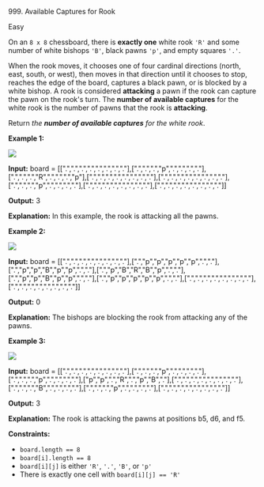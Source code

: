 999\. Available Captures for Rook

Easy

On an `8 x 8` chessboard, there is **exactly one** white rook `'R'` and some number of white bishops `'B'`, black pawns `'p'`, and empty squares `'.'`.

When the rook moves, it chooses one of four cardinal directions (north, east, south, or west), then moves in that direction until it chooses to stop, reaches the edge of the board, captures a black pawn, or is blocked by a white bishop. A rook is considered **attacking** a pawn if the rook can capture the pawn on the rook's turn. The **number of available captures** for the white rook is the number of pawns that the rook is **attacking**.

Return _the **number of available captures** for the white rook_.

**Example 1:**

![](https://assets.leetcode.com/uploads/2019/02/20/1253_example_1_improved.PNG)

**Input:** board = [[".",".",".",".",".",".",".","."],[".",".",".","p",".",".",".","."],[".",".",".","R",".",".",".","p"],[".",".",".",".",".",".",".","."],[".",".",".",".",".",".",".","."],[".",".",".","p",".",".",".","."],[".",".",".",".",".",".",".","."],[".",".",".",".",".",".",".","."]]

**Output:** 3

**Explanation:** In this example, the rook is attacking all the pawns.

**Example 2:**

![](https://assets.leetcode.com/uploads/2019/02/19/1253_example_2_improved.PNG)

**Input:** board = [[".",".",".",".",".",".",".","."],[".","p","p","p","p","p",".","."],[".","p","p","B","p","p",".","."],[".","p","B","R","B","p",".","."],[".","p","p","B","p","p",".","."],[".","p","p","p","p","p",".","."],[".",".",".",".",".",".",".","."],[".",".",".",".",".",".",".","."]]

**Output:** 0

**Explanation:** The bishops are blocking the rook from attacking any of the pawns.

**Example 3:**

![](https://assets.leetcode.com/uploads/2019/02/20/1253_example_3_improved.PNG)

**Input:** board = [[".",".",".",".",".",".",".","."],[".",".",".","p",".",".",".","."],[".",".",".","p",".",".",".","."],["p","p",".","R",".","p","B","."],[".",".",".",".",".",".",".","."],[".",".",".","B",".",".",".","."],[".",".",".","p",".",".",".","."],[".",".",".",".",".",".",".","."]]

**Output:** 3

**Explanation:** The rook is attacking the pawns at positions b5, d6, and f5.

**Constraints:**

*   `board.length == 8`
*   `board[i].length == 8`
*   `board[i][j]` is either `'R'`, `'.'`, `'B'`, or `'p'`
*   There is exactly one cell with `board[i][j] == 'R'`